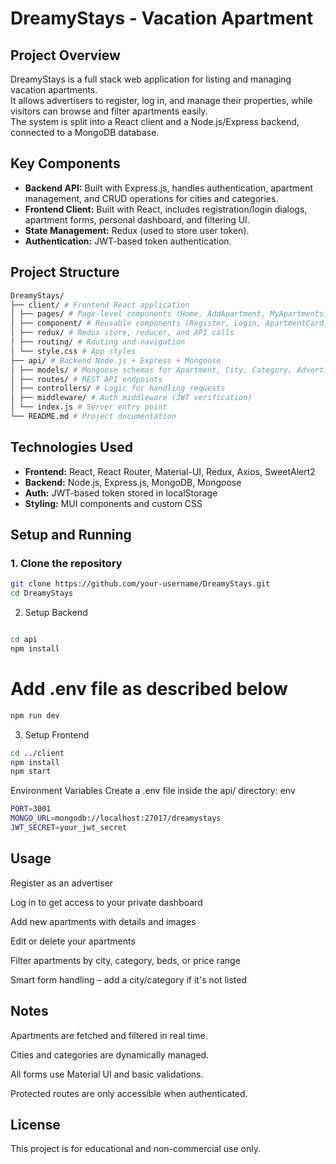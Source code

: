 # DreamyStays - Vacation Apartment

## Project Overview  
DreamyStays is a full stack web application for listing and managing vacation apartments.  
It allows advertisers to register, log in, and manage their properties, while visitors can browse and filter apartments easily.  
The system is split into a React client and a Node.js/Express backend, connected to a MongoDB database.

## Key Components  
- **Backend API:** Built with Express.js, handles authentication, apartment management, and CRUD operations for cities and categories.
- **Frontend Client:** Built with React, includes registration/login dialogs, apartment forms, personal dashboard, and filtering UI.
- **State Management:** Redux (used to store user token).
- **Authentication:** JWT-based token authentication.

## Project Structure  

``` bash
DreamyStays/
├── client/ # Frontend React application
│ ├── pages/ # Page-level components (Home, AddApartment, MyApartments)
│ ├── component/ # Reusable components (Register, Login, ApartmentCard, etc.)
│ ├── redux/ # Redux store, reducer, and API calls
│ ├── routing/ # Routing and navigation
│ └── style.css # App styles
├── api/ # Backend Node.js + Express + Mongoose
│ ├── models/ # Mongoose schemas for Apartment, City, Category, Advertiser
│ ├── routes/ # REST API endpoints
│ ├── controllers/ # Logic for handling requests
│ ├── middleware/ # Auth middleware (JWT verification)
│ └── index.js # Server entry point
└── README.md # Project documentation
```

## Technologies Used  
- **Frontend:** React, React Router, Material-UI, Redux, Axios, SweetAlert2  
- **Backend:** Node.js, Express.js, MongoDB, Mongoose  
- **Auth:** JWT-based token stored in localStorage  
- **Styling:** MUI components and custom CSS  

## Setup and Running

### 1. Clone the repository
```bash
git clone https://github.com/your-username/DreamyStays.git
cd DreamyStays
```
2. Setup Backend
 ```bash

cd api
npm install
```
# Add .env file as described below

```bash
npm run dev
```
3. Setup Frontend

```bash
cd ../client
npm install
npm start
```
Environment Variables
Create a .env file inside the api/ directory:
env
```bash
PORT=3001
MONGO_URL=mongodb://localhost:27017/dreamystays
JWT_SECRET=your_jwt_secret
```

## Usage
Register as an advertiser

Log in to get access to your private dashboard

Add new apartments with details and images

Edit or delete your apartments

Filter apartments by city, category, beds, or price range

Smart form handling – add a city/category if it's not listed

## Notes
Apartments are fetched and filtered in real time.

Cities and categories are dynamically managed.

All forms use Material UI and basic validations.

Protected routes are only accessible when authenticated.

## License
This project is for educational and non-commercial use only.
